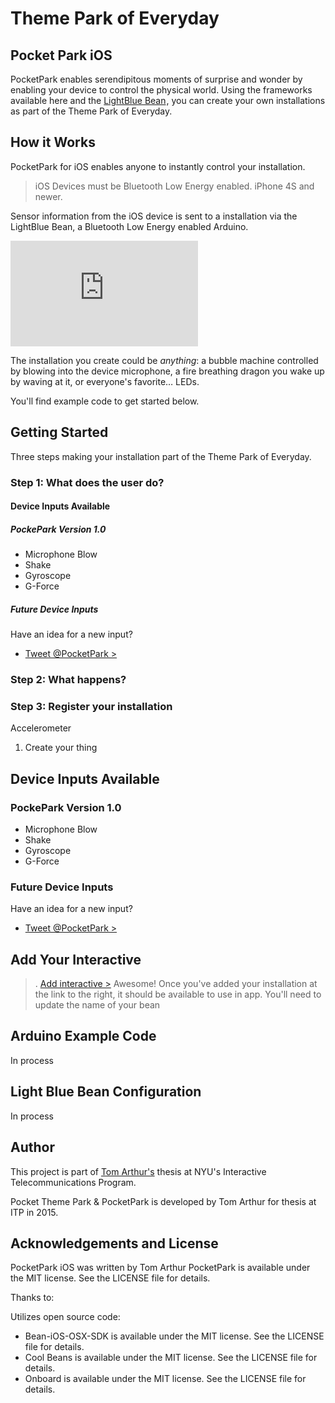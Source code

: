 # Theme Park of Everyday


## Pocket Park iOS

PocketPark enables serendipitous moments of surprise and wonder by enabling your device to control the physical world. Using the frameworks available here and the <a href="http://www.amazon.com/gp/product/B00LU46NLA/ref=as_li_tl?ie=UTF8&camp=1789&creative=9325&creativeASIN=B00LU46NLA&linkCode=as2&tag=theparofeve-20&linkId=PS5VC75DSSUOWYEQ">LightBlue Bean</a><img src="http://ir-na.amazon-adsystem.com/e/ir?t=theparofeve-20&l=as2&o=1&a=B00LU46NLA" width="1" height="1" border="0" alt="" style="border:none !important; margin:0px !important;" />, you can create your own installations as part of the Theme Park of Everyday.

## How it Works

PocketPark for iOS enables anyone to instantly control your installation. 
> iOS Devices must be Bluetooth Low Energy enabled. iPhone 4S and newer.

Sensor information from the iOS device is sent to a installation via the LightBlue Bean, a Bluetooth Low Energy enabled Arduino.

<iframe src="https://player.vimeo.com/video/121631359?loop=1&title=0&byline=0&portrait=0" width="300" height="169" frameborder="0" webkitallowfullscreen mozallowfullscreen allowfullscreen></iframe>

The installation you create could be *anything*: a bubble machine controlled by blowing into the device microphone, a fire breathing dragon you wake up by waving at it, or everyone's favorite… LEDs.

You'll find example code to get started below.

## Getting Started

Three steps making your installation part of the Theme Park of Everyday.

### Step 1: What does the user do?
#### Device Inputs Available

##### PockePark Version 1.0

* Microphone Blow
* Shake
* Gyroscope
* G-Force
	
##### Future Device Inputs
Have an idea for a new input?
- [Tweet @PocketPark >](https://twitter.com/PocketPark)

### Step 2: What happens?
### Step 3: Register your installation

Accelerometer

1. Create your thing


## Device Inputs Available

### PockePark Version 1.0

* Microphone Blow
* Shake
* Gyroscope
* G-Force
	
	
### Future Device Inputs
Have an idea for a new input?
- [Tweet @PocketPark >](https://twitter.com/PocketPark)


## Add Your Interactive
>.
[Add interactive >](http://google.com)
Awesome! Once you've added your installation at the link to the right, it should be available to use in app. You'll need to update the name of your bean 

## Arduino Example Code

In process


## Light Blue Bean Configuration

In process



## Author
This project is part of [Tom Arthur's](http://www.howtomworks.com) thesis at NYU's Interactive Telecommunications Program.

Pocket Theme Park & PocketPark is developed by Tom Arthur for thesis at ITP in 2015.

## Acknowledgements and License

PocketPark iOS was written by Tom Arthur
PocketPark is available under the MIT license. See the LICENSE file for details.

Thanks to:

Utilizes open source code:

- Bean-iOS-OSX-SDK is available under the MIT license. See the LICENSE file for details.
- Cool Beans is available under the MIT license. See the LICENSE file for details.
- Onboard is available under the MIT license. See the LICENSE file for details.
